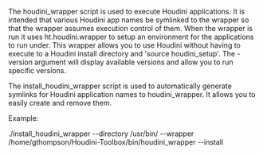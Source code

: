 The houdini_wrapper script is used to execute Houdini applications.  It
is intended that various Houdini app names be symlinked to the wrapper so that
the wrapper assumes execution control of them.  When the wrapper is run it uses
ht.houdini.wrapper to setup an environment for the applications to run under.
This wrapper allows you to use Houdini without having to execute to a Houdini
install directory and 'source houdini_setup'.  The -version argument will display
available versions and allow you to run specific versions.

The install_houdini_wrapper script is used to automatically generate symlinks
for Houdini application names to houdini_wrapper.  It allows you to easily
create and remove them.

Example:

./install_houdini_wrapper --directory /usr/bin/ --wrapper /home/gthompson/Houdini-Toolbox/bin/houdini_wrapper --install

